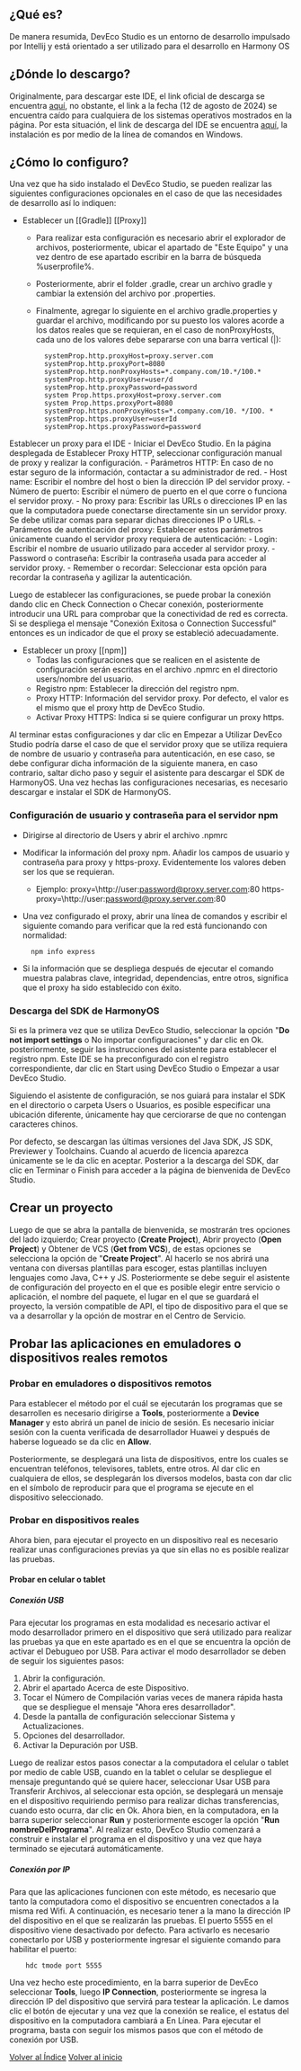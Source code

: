 
## ¿Qué es?

De manera resumida, DevEco Studio es un entorno de desarrollo impulsado por Intellij y está orientado a ser utilizado para el desarrollo en Harmony OS

## ¿Dónde lo descargo?

Originalmente, para descargar este IDE, el link oficial de descarga se encuentra [aquí](https://developer.huawei.com/consumer/cn/download/), no obstante, el link a la fecha (12 de agosto de 2024) se encuentra caído para cualquiera de los sistemas operativos mostrados en la página. Por esta situación, el link de descarga del IDE se encuentra [aquí](https://winstall.app/apps/Huawei.DevEco), la instalación es por medio de la línea de comandos en Windows.

## ¿Cómo lo configuro?

Una vez que ha sido instalado el DevEco Studio, se pueden realizar las siguientes configuraciones opcionales en el caso de que las necesidades de desarrollo así lo indiquen:

- Establecer un [[Gradle]] [[Proxy]]
	- Para realizar esta configuración es necesario abrir el explorador de archivos, posteriormente, ubicar el apartado de "Este Equipo" y una vez dentro de ese apartado escribir en la barra de búsqueda \%userprofile%.
	- Posteriormente, abrir el folder .gradle, crear un archivo gradle y cambiar la extensión del archivo por .properties.
	- Finalmente, agregar lo siguiente en el archivo gradle.properties y guardar el archivo, modificando por su puesto los valores acorde a los datos reales que se requieran, en el caso de nonProxyHosts, cada uno de los valores debe separarse con una barra vertical (|):
	
			systemProp.http.proxyHost=proxy.server.com
			systemProp.http.proxyPort=8080
			systemProp.http.nonProxyHosts=*.company.com/10.*/100.*
			systemProp.http.proxyUser=user/d
			systemProp.http.proxyPassword=password
			system Prop.https.proxyHost=proxy.server.com
			system Prop.https.proxyPort=8080
			systemProp.https.nonProxyHosts=*.company.com/10. */IOO. *
			systemProp.https.proxyUser=userId
			systemProp.https.proxyPassword=password
			
Establecer un proxy para el IDE
	- Iniciar el DevEco Studio. En la página desplegada de Establecer Proxy HTTP, seleccionar configuración manual de proxy y realizar la configuración.
	- Parámetros HTTP: En caso de no estar seguro de la información, contactar a su administrador de red.
		- Host name: Escribir el nombre del host o bien la dirección IP del servidor proxy.
		- Número de puerto: Escribir el número de puerto en el que corre o funciona el servidor proxy.
		- No proxy para: Escribir las URLs o direcciones IP en las que la computadora puede conectarse directamente sin un servidor proxy. Se debe utilizar comas para separar dichas direcciones IP o URLs.
	- Parámetros de autenticación del proxy: Establecer estos parámetros únicamente cuando el servidor proxy requiera de autenticación:
		- Login: Escribir el nombre de usuario utilizado para acceder al servidor proxy.
		- Password o contraseña: Escribir la contraseña usada para acceder al servidor proxy.
		- Remember o recordar: Seleccionar esta opción para recordar la contraseña y agilizar la autenticación.

Luego de establecer las configuraciones, se puede probar la conexión dando clic en Check Connection o Checar conexión, posteriormente introducir una URL para comprobar que la conectividad de red es correcta. Si se despliega el mensaje "Conexión Exitosa o Connection Successful" entonces es un indicador de que el proxy se estableció adecuadamente. 
	
- Establecer un proxy [[npm]]
	- Todas las configuraciones que se realicen en el asistente de configuración serán escritas en el archivo .npmrc en el directorio users/nombre del usuario.
	- Registro npm: Establecer la dirección del registro npm.
	- Proxy HTTP: Información del servidor proxy. Por defecto, el valor es el mismo que el proxy http de DevEco Studio.
	- Activar Proxy HTTPS: Indica si se quiere configurar un proxy https.

Al terminar estas configuraciones y dar clic en Empezar a Utilizar DevEco Studio podría darse el caso de que el servidor proxy que se utiliza requiera de nombre de usuario y contraseña para autenticación, en ese caso, se debe configurar dicha información de la siguiente manera, en caso contrario, saltar dicho paso y seguir el asistente para descargar el SDK de HarmonyOS.
Una vez hechas las configuraciones necesarias, es necesario descargar e instalar el SDK de HarmonyOS.

### Configuración de usuario y contraseña para el servidor npm

- Dirigirse al directorio de Users y abrir el archivo .npmrc
- Modificar la información del proxy npm. Añadir los campos de usuario y contraseña para proxy y https-proxy. Evidentemente los valores deben ser los que se requieran.
	- Ejemplo:
			proxy=\http://user:password@proxy.server.com:80
			https-proxy=\http://user:password@proxy.server.com:80
- Una vez configurado el proxy, abrir una línea de comandos y escribir el siguiente comando para verificar que la red está funcionando con normalidad:

		npm info express

- Si la información que se despliega después de ejecutar el comando muestra palabras clave, integridad, dependencias, entre otros, significa que el proxy ha sido establecido con éxito.

### Descarga del SDK de HarmonyOS

Si es la primera vez que se utiliza DevEco Studio, seleccionar la opción "**Do not import settings** o No importar configuraciones" y dar clic en Ok. posteriormente, seguir las instrucciones del asistente para establecer el registro npm. Este IDE se ha preconfigurado con el registro correspondiente, dar clic en Start using DevEco Studio o Empezar a usar DevEco Studio.

Siguiendo el asistente de configuración, se nos guiará para instalar el SDK en el directorio o carpeta Users o Usuarios, es posible especificar una ubicación diferente, únicamente hay que cerciorarse de que no contengan caracteres chinos.

Por defecto, se descargan las últimas versiones del Java SDK, JS SDK, Previewer y Toolchains. Cuando al acuerdo de licencia aparezca únicamente se le da clic en aceptar. Posterior a la descarga del SDK, dar clic en Terminar o Finish para acceder a la página de bienvenida de DevEco Studio.

## Crear un proyecto

Luego de que se abra la pantalla de bienvenida, se mostrarán tres opciones del lado izquierdo; Crear proyecto (**Create Project**), Abrir proyecto (**Open Project**) y Obtener de VCS (**Get from VCS**), de estas opciones se selecciona la opción de "**Create Project**". Al hacerlo se nos abrirá una ventana con diversas plantillas para escoger, estas plantillas incluyen lenguajes como Java, C++ y JS.
Posteriormente se debe seguir el asistente de configuración del proyecto en el que es posible elegir entre servicio o aplicación, el nombre del paquete, el lugar en el que se guardará el proyecto, la versión compatible de API, el tipo de dispositivo para el que se va a desarrollar y la opción de mostrar en el Centro de Servicio.

## Probar las aplicaciones en emuladores o dispositivos reales remotos

### Probar en emuladores o dispositivos remotos

Para establecer el método por el cuál se ejecutarán los programas que se desarrollen es necesario dirigirse a **Tools**, posteriormente a **Device Manager** y esto abrirá un panel de inicio de sesión. Es necesario iniciar sesión con la cuenta verificada de desarrollador Huawei y después de haberse logueado se da clic en **Allow**.

Posteriormente, se desplegará una lista de dispositivos, entre los cuales se encuentran teléfonos, televisores, tablets, entre otros. Al dar clic en cualquiera de ellos, se desplegarán los diversos modelos, basta con dar clic en el símbolo de reproducir para que el programa se ejecute en el dispositivo seleccionado.


### Probar en dispositivos reales


Ahora bien, para ejecutar el proyecto en un dispositivo real es necesario realizar unas configuraciones previas ya que sin ellas no es posible realizar las pruebas.


#### Probar en celular o tablet 

##### Conexión USB

Para ejecutar los programas en esta modalidad es necesario activar el modo desarrollador primero en el dispositivo que será utilizado para realizar las pruebas ya que en este apartado es en el que se encuentra la opción de activar el Debugueo por USB. Para activar el modo desarrollador se deben de seguir los siguientes pasos:

1. Abrir la configuración.
2. Abrir el apartado Acerca de este Dispositivo.
3. Tocar el Número de Compilación varias veces de manera rápida hasta que se despliegue el mensaje "Ahora eres desarrollador".
4. Desde la pantalla de configuración seleccionar Sistema y Actualizaciones.
5. Opciones del desarrollador.
6. Activar la Depuración por USB.

Luego de realizar estos pasos conectar a la computadora el celular o tablet por medio de cable USB, cuando en la tablet o celular se despliegue el mensaje preguntando qué se quiere hacer, seleccionar Usar USB para Transferir Archivos, al seleccionar esta opción, se desplegará un mensaje en el dispositivo requiriendo permiso para realizar dichas transferencias, cuando esto ocurra, dar clic en Ok. Ahora bien, en la computadora, en la barra superior seleccionar **Run** y posteriormente escoger la opción "**Run nombreDelPrograma**". Al realizar esto, DevEco Studio comenzará a construir e instalar el programa en el dispositivo y una vez que haya terminado se ejecutará automáticamente.

##### Conexión por IP

Para que las aplicaciones funcionen con este método, es necesario que tanto la computadora como el dispositivo se encuentren conectados a la misma red Wifi. A continuación, es necesario tener a la mano la dirección IP del dispositivo en el que se realizarán las pruebas.
El puerto 5555 en el dispositivo viene desactivado por defecto. Para activarlo es necesario conectarlo por USB y posteriormente ingresar el siguiente comando para habilitar el puerto:

		hdc tmode port 5555

Una vez hecho este procedimiento, en la barra superior de DevEco seleccionar **Tools**, luego **IP Connection**, posteriormente se ingresa la dirección IP del dispositivo que servirá para testear la aplicación. Le damos clic el botón de ejecutar y una vez que la conexión se realice, el estatus del dispositivo en la computadora cambiará a En Línea. Para ejecutar el programa, basta con seguir los mismos pasos que con el método de conexión por USB.

[Volver al Índice](../Acerca%20de%20Harmony%20OS.md)
[Volver al inicio](../../Bitácora%20de%20Proyecto.md)
